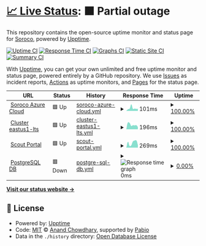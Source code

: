 # [📈 Live Status](https://statuspage.soroco.com): <!--live status--> **🟧 Partial outage**

This repository contains the open-source uptime monitor and status page for [Soroco](https://soroco.com), powered by [Upptime](https://github.com/upptime/upptime).

[![Uptime CI](https://github.com/soroco/statuspage/workflows/Uptime%20CI/badge.svg)](https://github.com/soroco/statuspage/actions?query=workflow%3A%22Uptime+CI%22)
[![Response Time CI](https://github.com/soroco/statuspage/workflows/Response%20Time%20CI/badge.svg)](https://github.com/soroco/statuspage/actions?query=workflow%3A%22Response+Time+CI%22)
[![Graphs CI](https://github.com/soroco/statuspage/workflows/Graphs%20CI/badge.svg)](https://github.com/soroco/statuspage/actions?query=workflow%3A%22Graphs+CI%22)
[![Static Site CI](https://github.com/soroco/statuspage/workflows/Static%20Site%20CI/badge.svg)](https://github.com/soroco/statuspage/actions?query=workflow%3A%22Static+Site+CI%22)
[![Summary CI](https://github.com/soroco/statuspage/workflows/Summary%20CI/badge.svg)](https://github.com/soroco/statuspage/actions?query=workflow%3A%22Summary+CI%22)

With [Upptime](https://upptime.js.org), you can get your own unlimited and free uptime monitor and status page, powered entirely by a GitHub repository. We use [Issues](https://github.com/soroco/statuspage/issues) as incident reports, [Actions](https://github.com/soroco/statuspage/actions) as uptime monitors, and [Pages](https://statuspage.soroco.com) for the status page.

<!--start: status pages-->
<!-- This summary is generated by Upptime (https://github.com/upptime/upptime) -->
<!-- Do not edit this manually, your changes will be overwritten -->
<!-- prettier-ignore -->
| URL | Status | History | Response Time | Uptime |
| --- | ------ | ------- | ------------- | ------ |
| <img alt="" src="https://icons.duckduckgo.com/ip3/www.google.com.ico" height="13"> [Soroco Azure Cloud](https://www.google.com) | 🟩 Up | [soroco-azure-cloud.yml](https://github.com/soroco/statuspage/commits/HEAD/history/soroco-azure-cloud.yml) | <details><summary><img alt="Response time graph" src="./graphs/soroco-azure-cloud/response-time-week.png" height="20"> 101ms</summary><br><a href="https://statuspage.soroco.com/history/soroco-azure-cloud"><img alt="Response time 115" src="https://img.shields.io/endpoint?url=https%3A%2F%2Fraw.githubusercontent.com%2Fsoroco%2Fstatuspage%2FHEAD%2Fapi%2Fsoroco-azure-cloud%2Fresponse-time.json"></a><br><a href="https://statuspage.soroco.com/history/soroco-azure-cloud"><img alt="24-hour response time 77" src="https://img.shields.io/endpoint?url=https%3A%2F%2Fraw.githubusercontent.com%2Fsoroco%2Fstatuspage%2FHEAD%2Fapi%2Fsoroco-azure-cloud%2Fresponse-time-day.json"></a><br><a href="https://statuspage.soroco.com/history/soroco-azure-cloud"><img alt="7-day response time 101" src="https://img.shields.io/endpoint?url=https%3A%2F%2Fraw.githubusercontent.com%2Fsoroco%2Fstatuspage%2FHEAD%2Fapi%2Fsoroco-azure-cloud%2Fresponse-time-week.json"></a><br><a href="https://statuspage.soroco.com/history/soroco-azure-cloud"><img alt="30-day response time 85" src="https://img.shields.io/endpoint?url=https%3A%2F%2Fraw.githubusercontent.com%2Fsoroco%2Fstatuspage%2FHEAD%2Fapi%2Fsoroco-azure-cloud%2Fresponse-time-month.json"></a><br><a href="https://statuspage.soroco.com/history/soroco-azure-cloud"><img alt="1-year response time 115" src="https://img.shields.io/endpoint?url=https%3A%2F%2Fraw.githubusercontent.com%2Fsoroco%2Fstatuspage%2FHEAD%2Fapi%2Fsoroco-azure-cloud%2Fresponse-time-year.json"></a></details> | <details><summary><a href="https://statuspage.soroco.com/history/soroco-azure-cloud">100.00%</a></summary><a href="https://statuspage.soroco.com/history/soroco-azure-cloud"><img alt="All-time uptime 99.97%" src="https://img.shields.io/endpoint?url=https%3A%2F%2Fraw.githubusercontent.com%2Fsoroco%2Fstatuspage%2FHEAD%2Fapi%2Fsoroco-azure-cloud%2Fuptime.json"></a><br><a href="https://statuspage.soroco.com/history/soroco-azure-cloud"><img alt="24-hour uptime 100.00%" src="https://img.shields.io/endpoint?url=https%3A%2F%2Fraw.githubusercontent.com%2Fsoroco%2Fstatuspage%2FHEAD%2Fapi%2Fsoroco-azure-cloud%2Fuptime-day.json"></a><br><a href="https://statuspage.soroco.com/history/soroco-azure-cloud"><img alt="7-day uptime 100.00%" src="https://img.shields.io/endpoint?url=https%3A%2F%2Fraw.githubusercontent.com%2Fsoroco%2Fstatuspage%2FHEAD%2Fapi%2Fsoroco-azure-cloud%2Fuptime-week.json"></a><br><a href="https://statuspage.soroco.com/history/soroco-azure-cloud"><img alt="30-day uptime 100.00%" src="https://img.shields.io/endpoint?url=https%3A%2F%2Fraw.githubusercontent.com%2Fsoroco%2Fstatuspage%2FHEAD%2Fapi%2Fsoroco-azure-cloud%2Fuptime-month.json"></a><br><a href="https://statuspage.soroco.com/history/soroco-azure-cloud"><img alt="1-year uptime 99.97%" src="https://img.shields.io/endpoint?url=https%3A%2F%2Fraw.githubusercontent.com%2Fsoroco%2Fstatuspage%2FHEAD%2Fapi%2Fsoroco-azure-cloud%2Fuptime-year.json"></a></details>
| <img alt="" src="https://icons.duckduckgo.com/ip3/en.wikipedia.org.ico" height="13"> [Cluster eastus1-lts](https://en.wikipedia.org) | 🟩 Up | [cluster-eastus1-lts.yml](https://github.com/soroco/statuspage/commits/HEAD/history/cluster-eastus1-lts.yml) | <details><summary><img alt="Response time graph" src="./graphs/cluster-eastus1-lts/response-time-week.png" height="20"> 196ms</summary><br><a href="https://statuspage.soroco.com/history/cluster-eastus1-lts"><img alt="Response time 188" src="https://img.shields.io/endpoint?url=https%3A%2F%2Fraw.githubusercontent.com%2Fsoroco%2Fstatuspage%2FHEAD%2Fapi%2Fcluster-eastus1-lts%2Fresponse-time.json"></a><br><a href="https://statuspage.soroco.com/history/cluster-eastus1-lts"><img alt="24-hour response time 99" src="https://img.shields.io/endpoint?url=https%3A%2F%2Fraw.githubusercontent.com%2Fsoroco%2Fstatuspage%2FHEAD%2Fapi%2Fcluster-eastus1-lts%2Fresponse-time-day.json"></a><br><a href="https://statuspage.soroco.com/history/cluster-eastus1-lts"><img alt="7-day response time 196" src="https://img.shields.io/endpoint?url=https%3A%2F%2Fraw.githubusercontent.com%2Fsoroco%2Fstatuspage%2FHEAD%2Fapi%2Fcluster-eastus1-lts%2Fresponse-time-week.json"></a><br><a href="https://statuspage.soroco.com/history/cluster-eastus1-lts"><img alt="30-day response time 185" src="https://img.shields.io/endpoint?url=https%3A%2F%2Fraw.githubusercontent.com%2Fsoroco%2Fstatuspage%2FHEAD%2Fapi%2Fcluster-eastus1-lts%2Fresponse-time-month.json"></a><br><a href="https://statuspage.soroco.com/history/cluster-eastus1-lts"><img alt="1-year response time 188" src="https://img.shields.io/endpoint?url=https%3A%2F%2Fraw.githubusercontent.com%2Fsoroco%2Fstatuspage%2FHEAD%2Fapi%2Fcluster-eastus1-lts%2Fresponse-time-year.json"></a></details> | <details><summary><a href="https://statuspage.soroco.com/history/cluster-eastus1-lts">100.00%</a></summary><a href="https://statuspage.soroco.com/history/cluster-eastus1-lts"><img alt="All-time uptime 100.00%" src="https://img.shields.io/endpoint?url=https%3A%2F%2Fraw.githubusercontent.com%2Fsoroco%2Fstatuspage%2FHEAD%2Fapi%2Fcluster-eastus1-lts%2Fuptime.json"></a><br><a href="https://statuspage.soroco.com/history/cluster-eastus1-lts"><img alt="24-hour uptime 100.00%" src="https://img.shields.io/endpoint?url=https%3A%2F%2Fraw.githubusercontent.com%2Fsoroco%2Fstatuspage%2FHEAD%2Fapi%2Fcluster-eastus1-lts%2Fuptime-day.json"></a><br><a href="https://statuspage.soroco.com/history/cluster-eastus1-lts"><img alt="7-day uptime 100.00%" src="https://img.shields.io/endpoint?url=https%3A%2F%2Fraw.githubusercontent.com%2Fsoroco%2Fstatuspage%2FHEAD%2Fapi%2Fcluster-eastus1-lts%2Fuptime-week.json"></a><br><a href="https://statuspage.soroco.com/history/cluster-eastus1-lts"><img alt="30-day uptime 100.00%" src="https://img.shields.io/endpoint?url=https%3A%2F%2Fraw.githubusercontent.com%2Fsoroco%2Fstatuspage%2FHEAD%2Fapi%2Fcluster-eastus1-lts%2Fuptime-month.json"></a><br><a href="https://statuspage.soroco.com/history/cluster-eastus1-lts"><img alt="1-year uptime 100.00%" src="https://img.shields.io/endpoint?url=https%3A%2F%2Fraw.githubusercontent.com%2Fsoroco%2Fstatuspage%2FHEAD%2Fapi%2Fcluster-eastus1-lts%2Fuptime-year.json"></a></details>
| <img alt="" src="https://icons.duckduckgo.com/ip3/news.ycombinator.com.ico" height="13"> [Scout Portal](https://news.ycombinator.com) | 🟩 Up | [scout-portal.yml](https://github.com/soroco/statuspage/commits/HEAD/history/scout-portal.yml) | <details><summary><img alt="Response time graph" src="./graphs/scout-portal/response-time-week.png" height="20"> 269ms</summary><br><a href="https://statuspage.soroco.com/history/scout-portal"><img alt="Response time 303" src="https://img.shields.io/endpoint?url=https%3A%2F%2Fraw.githubusercontent.com%2Fsoroco%2Fstatuspage%2FHEAD%2Fapi%2Fscout-portal%2Fresponse-time.json"></a><br><a href="https://statuspage.soroco.com/history/scout-portal"><img alt="24-hour response time 140" src="https://img.shields.io/endpoint?url=https%3A%2F%2Fraw.githubusercontent.com%2Fsoroco%2Fstatuspage%2FHEAD%2Fapi%2Fscout-portal%2Fresponse-time-day.json"></a><br><a href="https://statuspage.soroco.com/history/scout-portal"><img alt="7-day response time 269" src="https://img.shields.io/endpoint?url=https%3A%2F%2Fraw.githubusercontent.com%2Fsoroco%2Fstatuspage%2FHEAD%2Fapi%2Fscout-portal%2Fresponse-time-week.json"></a><br><a href="https://statuspage.soroco.com/history/scout-portal"><img alt="30-day response time 296" src="https://img.shields.io/endpoint?url=https%3A%2F%2Fraw.githubusercontent.com%2Fsoroco%2Fstatuspage%2FHEAD%2Fapi%2Fscout-portal%2Fresponse-time-month.json"></a><br><a href="https://statuspage.soroco.com/history/scout-portal"><img alt="1-year response time 303" src="https://img.shields.io/endpoint?url=https%3A%2F%2Fraw.githubusercontent.com%2Fsoroco%2Fstatuspage%2FHEAD%2Fapi%2Fscout-portal%2Fresponse-time-year.json"></a></details> | <details><summary><a href="https://statuspage.soroco.com/history/scout-portal">100.00%</a></summary><a href="https://statuspage.soroco.com/history/scout-portal"><img alt="All-time uptime 99.96%" src="https://img.shields.io/endpoint?url=https%3A%2F%2Fraw.githubusercontent.com%2Fsoroco%2Fstatuspage%2FHEAD%2Fapi%2Fscout-portal%2Fuptime.json"></a><br><a href="https://statuspage.soroco.com/history/scout-portal"><img alt="24-hour uptime 100.00%" src="https://img.shields.io/endpoint?url=https%3A%2F%2Fraw.githubusercontent.com%2Fsoroco%2Fstatuspage%2FHEAD%2Fapi%2Fscout-portal%2Fuptime-day.json"></a><br><a href="https://statuspage.soroco.com/history/scout-portal"><img alt="7-day uptime 100.00%" src="https://img.shields.io/endpoint?url=https%3A%2F%2Fraw.githubusercontent.com%2Fsoroco%2Fstatuspage%2FHEAD%2Fapi%2Fscout-portal%2Fuptime-week.json"></a><br><a href="https://statuspage.soroco.com/history/scout-portal"><img alt="30-day uptime 99.97%" src="https://img.shields.io/endpoint?url=https%3A%2F%2Fraw.githubusercontent.com%2Fsoroco%2Fstatuspage%2FHEAD%2Fapi%2Fscout-portal%2Fuptime-month.json"></a><br><a href="https://statuspage.soroco.com/history/scout-portal"><img alt="1-year uptime 99.96%" src="https://img.shields.io/endpoint?url=https%3A%2F%2Fraw.githubusercontent.com%2Fsoroco%2Fstatuspage%2FHEAD%2Fapi%2Fscout-portal%2Fuptime-year.json"></a></details>
| <img alt="" src="https://icons.duckduckgo.com/ip3/thissitedoesnotexist.koj.co.ico" height="13"> [PostgreSQL DB](https://thissitedoesnotexist.koj.co) | 🟥 Down | [postgre-sql-db.yml](https://github.com/soroco/statuspage/commits/HEAD/history/postgre-sql-db.yml) | <details><summary><img alt="Response time graph" src="./graphs/postgre-sql-db/response-time-week.png" height="20"> 0ms</summary><br><a href="https://statuspage.soroco.com/history/postgre-sql-db"><img alt="Response time 0" src="https://img.shields.io/endpoint?url=https%3A%2F%2Fraw.githubusercontent.com%2Fsoroco%2Fstatuspage%2FHEAD%2Fapi%2Fpostgre-sql-db%2Fresponse-time.json"></a><br><a href="https://statuspage.soroco.com/history/postgre-sql-db"><img alt="24-hour response time 0" src="https://img.shields.io/endpoint?url=https%3A%2F%2Fraw.githubusercontent.com%2Fsoroco%2Fstatuspage%2FHEAD%2Fapi%2Fpostgre-sql-db%2Fresponse-time-day.json"></a><br><a href="https://statuspage.soroco.com/history/postgre-sql-db"><img alt="7-day response time 0" src="https://img.shields.io/endpoint?url=https%3A%2F%2Fraw.githubusercontent.com%2Fsoroco%2Fstatuspage%2FHEAD%2Fapi%2Fpostgre-sql-db%2Fresponse-time-week.json"></a><br><a href="https://statuspage.soroco.com/history/postgre-sql-db"><img alt="30-day response time 0" src="https://img.shields.io/endpoint?url=https%3A%2F%2Fraw.githubusercontent.com%2Fsoroco%2Fstatuspage%2FHEAD%2Fapi%2Fpostgre-sql-db%2Fresponse-time-month.json"></a><br><a href="https://statuspage.soroco.com/history/postgre-sql-db"><img alt="1-year response time 0" src="https://img.shields.io/endpoint?url=https%3A%2F%2Fraw.githubusercontent.com%2Fsoroco%2Fstatuspage%2FHEAD%2Fapi%2Fpostgre-sql-db%2Fresponse-time-year.json"></a></details> | <details><summary><a href="https://statuspage.soroco.com/history/postgre-sql-db">0.00%</a></summary><a href="https://statuspage.soroco.com/history/postgre-sql-db"><img alt="All-time uptime 0.00%" src="https://img.shields.io/endpoint?url=https%3A%2F%2Fraw.githubusercontent.com%2Fsoroco%2Fstatuspage%2FHEAD%2Fapi%2Fpostgre-sql-db%2Fuptime.json"></a><br><a href="https://statuspage.soroco.com/history/postgre-sql-db"><img alt="24-hour uptime 0.00%" src="https://img.shields.io/endpoint?url=https%3A%2F%2Fraw.githubusercontent.com%2Fsoroco%2Fstatuspage%2FHEAD%2Fapi%2Fpostgre-sql-db%2Fuptime-day.json"></a><br><a href="https://statuspage.soroco.com/history/postgre-sql-db"><img alt="7-day uptime 0.00%" src="https://img.shields.io/endpoint?url=https%3A%2F%2Fraw.githubusercontent.com%2Fsoroco%2Fstatuspage%2FHEAD%2Fapi%2Fpostgre-sql-db%2Fuptime-week.json"></a><br><a href="https://statuspage.soroco.com/history/postgre-sql-db"><img alt="30-day uptime 0.00%" src="https://img.shields.io/endpoint?url=https%3A%2F%2Fraw.githubusercontent.com%2Fsoroco%2Fstatuspage%2FHEAD%2Fapi%2Fpostgre-sql-db%2Fuptime-month.json"></a><br><a href="https://statuspage.soroco.com/history/postgre-sql-db"><img alt="1-year uptime 0.00%" src="https://img.shields.io/endpoint?url=https%3A%2F%2Fraw.githubusercontent.com%2Fsoroco%2Fstatuspage%2FHEAD%2Fapi%2Fpostgre-sql-db%2Fuptime-year.json"></a></details>

<!--end: status pages-->

[**Visit our status website →**](https://statuspage.soroco.com)

## 📄 License

- Powered by: [Upptime](https://github.com/upptime/upptime)
- Code: [MIT](./LICENSE) © [Anand Chowdhary](https://anandchowdhary.com), supported by [Pabio](https://pabio.com)
- Data in the `./history` directory: [Open Database License](https://opendatacommons.org/licenses/odbl/1-0/)

